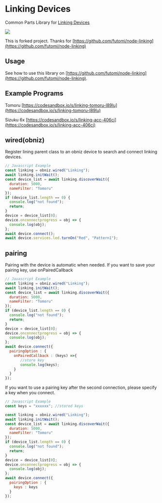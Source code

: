# Linking Devices

Common Parts Library for [Linking Devices](https://store.braveridge.com/products/list?category_id=7)

![](image.jpg)

This is forked project.
Thanks for [https://github.com/futomi/node-linking](https://github.com/futomi/node-linking)

## Usage

See how to use this library on [https://github.com/futomi/node-linking](https://github.com/futomi/node-linking).

## Example Programs

Tomoru [https://codesandbox.io/s/linking-tomoru-l89lu](https://codesandbox.io/s/linking-tomoru-l89lu)

Sizuku 6x [https://codesandbox.io/s/linking-acc-406cj](https://codesandbox.io/s/linking-acc-406cj)

## wired(obniz)

Register lining parent class to an obniz device to search and connect linking devices.

```javascript
// Javascript Example
const linking = obniz.wired("Linking");
await linking.initWait();
const device_list = await linking.discoverWait({
  duration: 5000,
  nameFilter: "Tomoru"
});
if (device_list.length == 0) {
  console.log("not found");
  return;
}
device = device_list[0];
device.onconnectprogress = obj => {
  console.log(obj);
};
await device.connect();
await device.services.led.turnOn("Red", "Pattern1");
```



## pairing

Pairing with the device is automatic when needed.
If you want to save your pairing key, use onPairedCallback


```javascript
// Javascript Example
const linking = obniz.wired("Linking");
await linking.initWait();
const device_list = await linking.discoverWait({
  duration: 5000,
  nameFilter: "Tomoru"
});
if (device_list.length == 0) {
  console.log("not found");
  return;
}
device = device_list[0];
device.onconnectprogress = obj => {
  console.log(obj);
};
await device.connect({
  pairingOption : {
    onPairedCallback : (keys) =>{
       //store key 
       console.log(keys);
    }
  }
});
```


If you want to use a pairing key after the second connection, please specify a key when you connect.

```javascript
// Javascript Example
const keys = "xxxxxx"; //stored keys

const linking = obniz.wired("Linking");
await linking.initWait();
const device_list = await linking.discoverWait({
  duration: 5000,
  nameFilter: "Tomoru"
});
if (device_list.length == 0) {
  console.log("not found");
  return;
}
device = device_list[0];
device.onconnectprogress = obj => {
  console.log(obj);
};
await device.connect({
  pairingOption : {
    keys : keys  
  }
});
```
